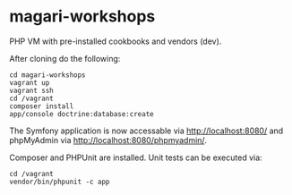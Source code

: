 magari-workshops
================

PHP VM with pre-installed cookbooks and vendors (dev).

After cloning do the following:

    cd magari-workshops
    vagrant up
    vagrant ssh
    cd /vagrant
    composer install
    app/console doctrine:database:create

The Symfony application is now accessable via [http://localhost:8080/](http://localhost:8080/) and phpMyAdmin via [http://localhost:8080/phpmyadmin/](http://localhost:8080/phpmyadmin/).

Composer and PHPUnit are installed. Unit tests can be executed via:

    cd /vagrant
    vendor/bin/phpunit -c app
